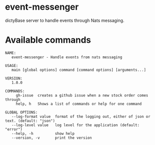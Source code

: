 # event-messenger

dictyBase server to handle events through Nats messaging.

# Available commands

```
NAME:
   event-messenger - Handle events from nats messaging

USAGE:
   main [global options] command [command options] [arguments...]

VERSION:
   1.0.0

COMMANDS:
     gh-issue  creates a github issue when a new stock order comes through
     help, h   Shows a list of commands or help for one command

GLOBAL OPTIONS:
   --log-format value  format of the logging out, either of json or text. (default: "json")
   --log-level value   log level for the application (default: "error")
   --help, -h          show help
   --version, -v       print the version
```
